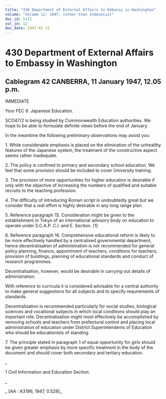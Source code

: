 ```yaml
---
title: "430 Department of External Affairs to Embassy in Washington"
volume: "Volume 12: 1947, (other than Indonesia)"
doc_id: 5112
vol_id: 12
doc_date: 1947-01-11
---
```


# 430 Department of External Affairs to Embassy in Washington

## Cablegram 42 CANBERRA, 11 January 1947, 12.05 p.m.

IMMEDIATE

Your FEC 9. Japanese Education.

SCO47/2 is being studied by Commonwealth Education authorities. We hope to be able to formulate definite views before the end of January.

In the meantime the following preliminary observations may assist you:

1\. While considerable emphasis is placed on the elimination of the unhealthy features of the Japanese system, the treatment of the constructive aspect seems rather inadequate.

2\. The policy is confined to primary and secondary school education. We feel that some provision should be included to cover University training.

3\. The provision of more opportunities for higher education is desirable if only with the objective of increasing the numbers of qualified and suitable recruits to the teaching profession.

4\. The difficulty of introducing Roman script is undoubtedly great but we consider that a real effort is highly desirable in any long range plan.

5\. Reference paragraph 15. Consideration might be given to the establishment in Tokyo of an international advisory body on education to operate under S.C.A.P. C.I. and E. Section. [1]

6\. Reference paragraph 16. Comprehensive educational reform is likely to be more effectively handled by a centralised governmental department, hence decentralisation of administration is not recommended for general policy planning, finance, appointment of teachers, conditions for teachers, provision of buildings, planning of educational standards and conduct of research programmes.

Decentralisation, however, would be desirable in carrying out details of administration.

With reference to curricula it is considered advisable for a central authority to make general suggestions for all subjects and to specify requirements of standards.

Decentralisation is recommended particularly for social studies, biological sciences and vocational subjects in which local conditions should play an important role. Decentralisation might most effectively be accomplished by removing schools and teachers from prefectural control and placing local administration of education under District Superintendents of Education who should be educationists of standing.

7\. The principle stated in paragraph 1 of equal opportunity for girls should be given greater emphasis by more specific treatment in the body of the document and should cover both secondary and tertiary education.

_

1 Civil Information and Education Section.

_

_ [AA : A3196, 1947, 0.529]_
